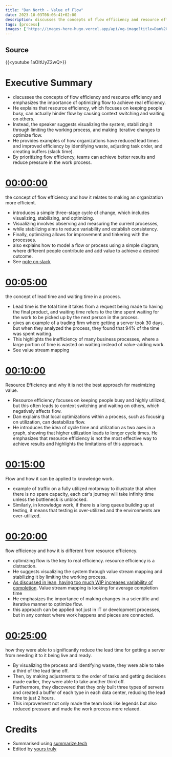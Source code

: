 ```yaml
---
title: "Dan North - Value of Flow"
date: 2023-10-03T08:06:41+02:00
description: discusses the concepts of flow efficiency and resource efficiency and emphasizes the importance of optimizing flow to achieve real efficiency. 
tags: [process]
images: ['https://images-here-hugo.vercel.app/api/og-image?title=Dan%20North%20-%20Value%20of%20Flow']
---
```


## Source
{{<youtube 1aOItUyZ2wQ>}}

# Executive Summary
- discusses the concepts of flow efficiency and resource efficiency and emphasizes the importance of optimizing flow to achieve real efficiency. 
- He explains that resource efficiency, which focuses on keeping people busy, can actually hinder flow by causing context switching and waiting on others. 
- Instead, the speaker suggests visualizing the system, stabilizing it through limiting the working process, and making iterative changes to optimize flow. 
- He provides examples of how organizations have reduced lead times and improved efficiency by identifying waste, adjusting task order, and creating buffers (slack time).
- By prioritizing flow efficiency, teams can achieve better results and reduce pressure in the work process.

# **[00:00:00](https://youtube.com/watch?v=1aOItUyZ2wQ&t=0)** 
the concept of flow efficiency and how it relates to making an organization more efficient.

* introduces a simple three-stage cycle of change, which includes visualizing, stabilizing, and optimizing. 
* Visualizing involves observing and measuring the current processes, 
* while stabilizing aims to reduce variability and establish consistency. 
* Finally, optimizing allows for improvement and tinkering with the processes. 
* also explains how to model a flow or process using a simple diagram, where different people contribute and add value to achieve a desired outcome.
* See [note on slack](/slack)

# **[00:05:00](https://youtube.com/watch?v=1aOItUyZ2wQ&t=300)** 
the concept of lead time and waiting time in a process.

* Lead time is the total time it takes from a request being made to having the final product, and waiting time refers to the time spent waiting for the work to be picked up by the next person in the process. 
* gives an example of a trading firm where getting a server took 30 days, but when they analyzed the process, they found that 94% of the time was spent waiting. 
* This highlights the inefficiency of many business processes, where a large portion of time is wasted on waiting instead of value-adding work.
* See value stream mapping

# **[00:10:00](https://youtube.com/watch?v=1aOItUyZ2wQ&t=600)**
Resource Efficiency and why it is not the best approach for maximizing value.

* Resource efficiency focuses on keeping people busy and highly utilized, but this often leads to context switching and waiting on others, which negatively affects flow. 
* Dan explains that local optimizations within a process, such as focusing on utilization, can destabilize flow. 
* He introduces the idea of cycle time and utilization as two axes in a graph, showing that higher utilization leads to longer cycle times. He emphasizes that resource efficiency is not the most effective way to achieve results and highlights the limitations of this approach.

# **[00:15:00](https://youtube.com/watch?v=1aOItUyZ2wQ&t=900)**
Flow and how it can be applied to knowledge work. 

* example of traffic on a fully utilized motorway to illustrate that when there is no spare capacity, each car's journey will take infinity time unless the bottleneck is unblocked. 
* Similarly, in knowledge work, if there is a long queue building up at testing, it means that testing is over-utilized and the environments are over-utilized.

# **[00:20:00](https://youtube.com/watch?v=1aOItUyZ2wQ&t=1200)**

flow efficiency and how it is different from resource efficiency. 

* optimizing flow is the key to real efficiency. resource efficiency is a distraction. 
* He suggests visualizing the system through value stream mapping and stabilizing it by limiting the working process. 
* [As discussed in lean, having too much WIP increases variability of completion](/lean#queueing-theory).
Value stream mapping is looking for average completion time 
* He emphasizes the importance of making changes in a scientific and iterative manner to optimize flow. 
* this approach can be applied not just in IT or development processes, but in any context where work happens and pieces are connected.

# **[00:25:00](https://youtube.com/watch?v=1aOItUyZ2wQ&t=1500)**
how they were able to significantly reduce the lead time for getting a server from needing it to it being live and ready. 

* By visualizing the process and identifying waste, they were able to take a third of the lead time off. 
* Then, by making adjustments to the order of tasks and getting decisions made earlier, they were able to take another third off. 
* Furthermore, they discovered that they only built three types of servers and created a buffer of each type in each data center, reducing the lead time to just 2 hours. 
* This improvement not only made the team look like legends but also reduced pressure and made the work process more relaxed.

# Credits
- Summarised using [summarize.tech](https://summarize.tech)
- Edited by [yours truly](https://guidefari.com)
